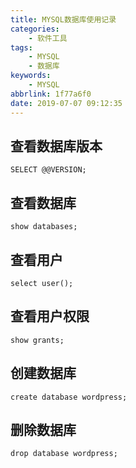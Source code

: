 ```yaml
---
title: MYSQL数据库使用记录
categories:
    - 软件工具
tags:
    - MYSQL
    - 数据库
keywords:
    - MYSQL
abbrlink: 1f77a6f0
date: 2019-07-07 09:12:35
---
```

## 查看数据库版本
```
SELECT @@VERSION;
```
## 查看数据库
```
show databases;
```
## 查看用户
```
select user();
```
## 查看用户权限
```
show grants;
```
## 创建数据库
```
create database wordpress;
```
## 删除数据库
```
drop database wordpress;
```
<!--more-->
